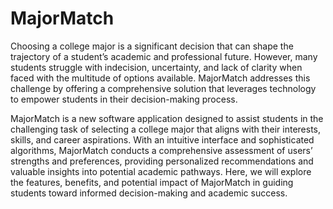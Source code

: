 # MajorMatch
Choosing a college major is a significant decision that can shape the trajectory of a student’s academic and professional future. However, many students struggle with indecision, uncertainty, and lack of clarity when faced with the multitude of options available. MajorMatch addresses this challenge by offering a comprehensive solution that leverages technology to empower students in their decision-making process. 

MajorMatch is a new software application designed to assist students in the challenging task of selecting a college major that aligns with their interests, skills, and career aspirations. With an intuitive interface and sophisticated algorithms, MajorMatch conducts a comprehensive assessment of users’ strengths and preferences, providing personalized recommendations and valuable insights into potential academic pathways. Here, we will explore the features, benefits, and potential impact of MajorMatch in guiding students toward informed decision-making and academic success.

